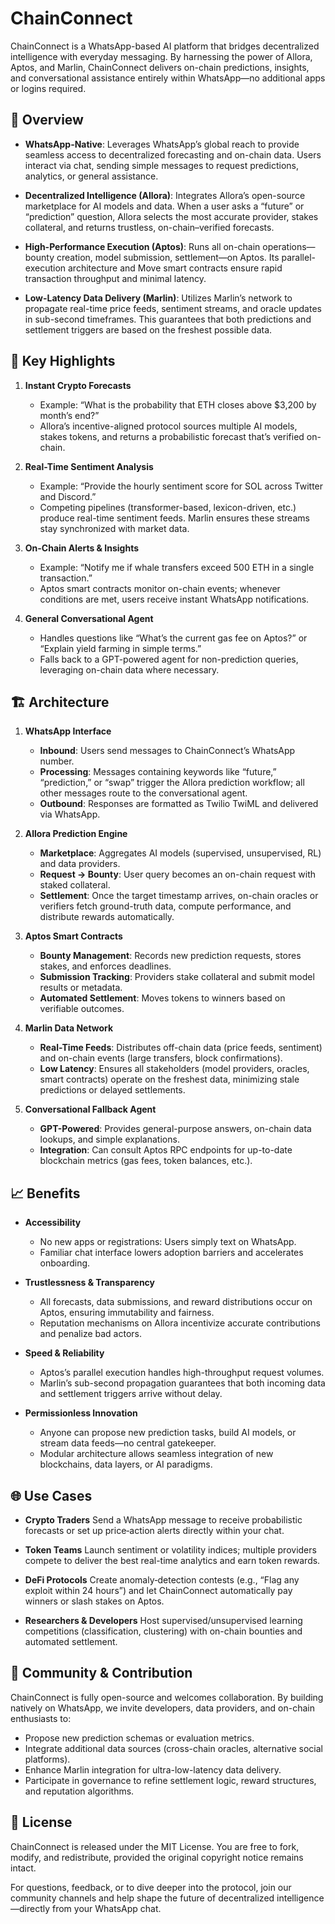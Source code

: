 # ChainConnect

ChainConnect is a WhatsApp-based AI platform that bridges decentralized intelligence with everyday messaging. By harnessing the power of Allora, Aptos, and Marlin, ChainConnect delivers on-chain predictions, insights, and conversational assistance entirely within WhatsApp—no additional apps or logins required.

## 🚀 Overview

* **WhatsApp-Native**:
  Leverages WhatsApp’s global reach to provide seamless access to decentralized forecasting and on-chain data. Users interact via chat, sending simple messages to request predictions, analytics, or general assistance.

* **Decentralized Intelligence (Allora)**:
  Integrates Allora’s open-source marketplace for AI models and data. When a user asks a “future” or “prediction” question, Allora selects the most accurate provider, stakes collateral, and returns trustless, on-chain–verified forecasts.

* **High-Performance Execution (Aptos)**:
  Runs all on-chain operations—bounty creation, model submission, settlement—on Aptos. Its parallel-execution architecture and Move smart contracts ensure rapid transaction throughput and minimal latency.

* **Low-Latency Data Delivery (Marlin)**:
  Utilizes Marlin’s network to propagate real-time price feeds, sentiment streams, and oracle updates in sub-second timeframes. This guarantees that both predictions and settlement triggers are based on the freshest possible data.


## 🎯 Key Highlights

1. **Instant Crypto Forecasts**

   * Example: “What is the probability that ETH closes above \$3,200 by month’s end?”
   * Allora’s incentive-aligned protocol sources multiple AI models, stakes tokens, and returns a probabilistic forecast that’s verified on-chain.

2. **Real-Time Sentiment Analysis**

   * Example: “Provide the hourly sentiment score for SOL across Twitter and Discord.”
   * Competing pipelines (transformer-based, lexicon-driven, etc.) produce real-time sentiment feeds. Marlin ensures these streams stay synchronized with market data.

3. **On-Chain Alerts & Insights**

   * Example: “Notify me if whale transfers exceed 500 ETH in a single transaction.”
   * Aptos smart contracts monitor on-chain events; whenever conditions are met, users receive instant WhatsApp notifications.

4. **General Conversational Agent**

   * Handles questions like “What’s the current gas fee on Aptos?” or “Explain yield farming in simple terms.”
   * Falls back to a GPT-powered agent for non-prediction queries, leveraging on-chain data where necessary.


## 🏗️ Architecture

1. **WhatsApp Interface**

   * **Inbound**: Users send messages to ChainConnect’s WhatsApp number.
   * **Processing**: Messages containing keywords like “future,” “prediction,” or “swap” trigger the Allora prediction workflow; all other messages route to the conversational agent.
   * **Outbound**: Responses are formatted as Twilio TwiML and delivered via WhatsApp.

2. **Allora Prediction Engine**

   * **Marketplace**: Aggregates AI models (supervised, unsupervised, RL) and data providers.
   * **Request → Bounty**: User query becomes an on-chain request with staked collateral.
   * **Settlement**: Once the target timestamp arrives, on-chain oracles or verifiers fetch ground-truth data, compute performance, and distribute rewards automatically.

3. **Aptos Smart Contracts**

   * **Bounty Management**: Records new prediction requests, stores stakes, and enforces deadlines.
   * **Submission Tracking**: Providers stake collateral and submit model results or metadata.
   * **Automated Settlement**: Moves tokens to winners based on verifiable outcomes.

4. **Marlin Data Network**

   * **Real-Time Feeds**: Distributes off-chain data (price feeds, sentiment) and on-chain events (large transfers, block confirmations).
   * **Low Latency**: Ensures all stakeholders (model providers, oracles, smart contracts) operate on the freshest data, minimizing stale predictions or delayed settlements.

5. **Conversational Fallback Agent**

   * **GPT-Powered**: Provides general-purpose answers, on-chain data lookups, and simple explanations.
   * **Integration**: Can consult Aptos RPC endpoints for up-to-date blockchain metrics (gas fees, token balances, etc.).


## 📈 Benefits

* **Accessibility**

  * No new apps or registrations: Users simply text on WhatsApp.
  * Familiar chat interface lowers adoption barriers and accelerates onboarding.

* **Trustlessness & Transparency**

  * All forecasts, data submissions, and reward distributions occur on Aptos, ensuring immutability and fairness.
  * Reputation mechanisms on Allora incentivize accurate contributions and penalize bad actors.

* **Speed & Reliability**

  * Aptos’s parallel execution handles high-throughput request volumes.
  * Marlin’s sub-second propagation guarantees that both incoming data and settlement triggers arrive without delay.

* **Permissionless Innovation**

  * Anyone can propose new prediction tasks, build AI models, or stream data feeds—no central gatekeeper.
  * Modular architecture allows seamless integration of new blockchains, data layers, or AI paradigms.


## 🌐 Use Cases

* **Crypto Traders**
  Send a WhatsApp message to receive probabilistic forecasts or set up price‐action alerts directly within your chat.

* **Token Teams**
  Launch sentiment or volatility indices; multiple providers compete to deliver the best real-time analytics and earn token rewards.

* **DeFi Protocols**
  Create anomaly‐detection contests (e.g., “Flag any exploit within 24 hours”) and let ChainConnect automatically pay winners or slash stakes on Aptos.

* **Researchers & Developers**
  Host supervised/unsupervised learning competitions (classification, clustering) with on-chain bounties and automated settlement.


## 🤝 Community & Contribution

ChainConnect is fully open-source and welcomes collaboration. By building natively on WhatsApp, we invite developers, data providers, and on-chain enthusiasts to:

* Propose new prediction schemas or evaluation metrics.
* Integrate additional data sources (cross-chain oracles, alternative social platforms).
* Enhance Marlin integration for ultra-low-latency data delivery.
* Participate in governance to refine settlement logic, reward structures, and reputation algorithms.


## 📄 License

ChainConnect is released under the MIT License. You are free to fork, modify, and redistribute, provided the original copyright notice remains intact.

For questions, feedback, or to dive deeper into the protocol, join our community channels and help shape the future of decentralized intelligence—directly from your WhatsApp chat.
